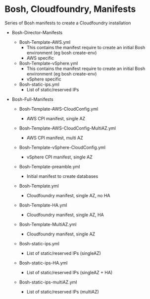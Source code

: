 # Bosh, Cloudfoundry, Manifests

Series of Bosh manifests to create a Cloudfoundry installation

- Bosh-Director-Manifests
  - Bosh-Template-AWS.yml
    - This contains the manifest require to create an initial Bosh environment (eg bosh create-env)
    - AWS specific
  - Bosh-Template-vSphere.yml
    - This contains the manifest require to create an initial Bosh environment (eg bosh create-env)
    - vSphere specific
  - Bosh-static-ips.yml
    - List of static/reserved IPs

- Bosh-Full-Manifests
  - Bosh-Template-AWS-CloudConfig.yml
    - AWS CPI manifest, single AZ
  - Bosh-Template-AWS-CloudConfig-MultiAZ.yml
    - AWS CPI manifest, multi AZ
  - Bosh-Template-vSphere-CloudConfig.yml
    - vSphere CPI manifest, single AZ

  - Bosh-Template-preamble.yml
    - Initial manifest to create databases

  - Bosh-Template.yml
    - Cloudfoundry manifest, single AZ, no HA
  - Bosh-Template-HA.yml
    - Cloudfoundry manifest, single AZ, HA
  - Bosh-Template-MultiAZ.yml
    - Cloudfoundry manifest, single AZ

  - Bosh-static-ips.yml
    - List of static/reserved IPs (singleAZ)
  - Bosh-static-ips-HA.yml
    - List of static/reserved IPs (singleAZ + HA)
  - Bosh-static-ips-multiAZ.yml
    - List of static/reserved IPs (multiAZ)
